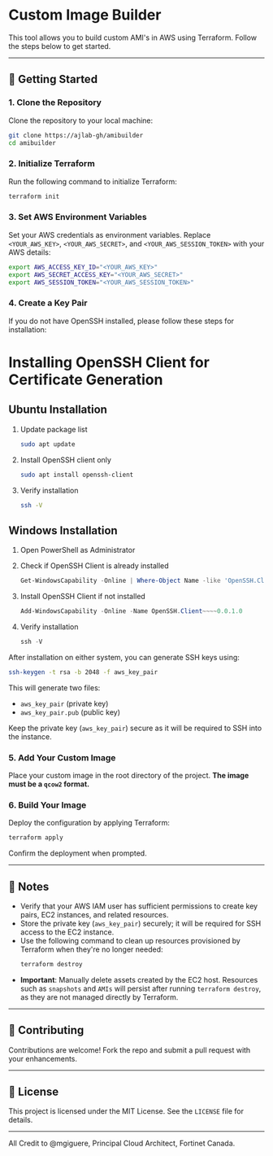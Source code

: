 # Custom Image Builder

This tool allows you to build custom AMI's in AWS using Terraform. Follow the steps below to get started.

---

## 🚀 Getting Started

### 1. Clone the Repository
Clone the repository to your local machine:
```bash
git clone https://ajlab-gh/amibuilder
cd amibuilder
```

### 2. Initialize Terraform
Run the following command to initialize Terraform:
```bash
terraform init
```

### 3. Set AWS Environment Variables
Set your AWS credentials as environment variables. Replace `<YOUR_AWS_KEY>`, `<YOUR_AWS_SECRET>`, and `<YOUR_AWS_SESSION_TOKEN>` with your AWS details:
```bash
export AWS_ACCESS_KEY_ID="<YOUR_AWS_KEY>"
export AWS_SECRET_ACCESS_KEY="<YOUR_AWS_SECRET>"
export AWS_SESSION_TOKEN="<YOUR_AWS_SESSION_TOKEN>"
```

### 4. Create a Key Pair
If you do not have OpenSSH installed, please follow these steps for installation:

# Installing OpenSSH Client for Certificate Generation

## Ubuntu Installation
1. Update package list
   ```bash
   sudo apt update
   ```

2. Install OpenSSH client only
   ```bash
   sudo apt install openssh-client
   ```

3. Verify installation
   ```bash
   ssh -V
   ```

## Windows Installation

1. Open PowerShell as Administrator

2. Check if OpenSSH Client is already installed
   ```powershell
   Get-WindowsCapability -Online | Where-Object Name -like 'OpenSSH.Client*'
   ```

3. Install OpenSSH Client if not installed
   ```powershell
   Add-WindowsCapability -Online -Name OpenSSH.Client~~~~0.0.1.0
   ```

4. Verify installation
   ```powershell
   ssh -V
   ```

After installation on either system, you can generate SSH keys using:
```bash
ssh-keygen -t rsa -b 2048 -f aws_key_pair
```

This will generate two files:
- `aws_key_pair` (private key)
- `aws_key_pair.pub` (public key)

Keep the private key (`aws_key_pair`) secure as it will be required to SSH into the instance.

### 5. Add Your Custom Image
Place your custom image in the root directory of the project. **The image must be a `qcow2` format.**

### 6. Build Your Image
Deploy the configuration by applying Terraform:
```bash
terraform apply
```
Confirm the deployment when prompted.

---

## 📝 Notes

- Verify that your AWS IAM user has sufficient permissions to create key pairs, EC2 instances, and related resources.
- Store the private key (`aws_key_pair`) securely; it will be required for SSH access to the EC2 instance.
- Use the following command to clean up resources provisioned by Terraform when they're no longer needed:
  ```bash
  terraform destroy
  ```
- **Important**: Manually delete assets created by the EC2 host. Resources such as `snapshots` and `AMIs` will persist after running `terraform destroy`, as they are not managed directly by Terraform.

---

## 🤝 Contributing
Contributions are welcome! Fork the repo and submit a pull request with your enhancements.

---

## 📜 License
This project is licensed under the MIT License. See the `LICENSE` file for details.

---

All Credit to @mgiguere, Principal Cloud Architect, Fortinet Canada.
